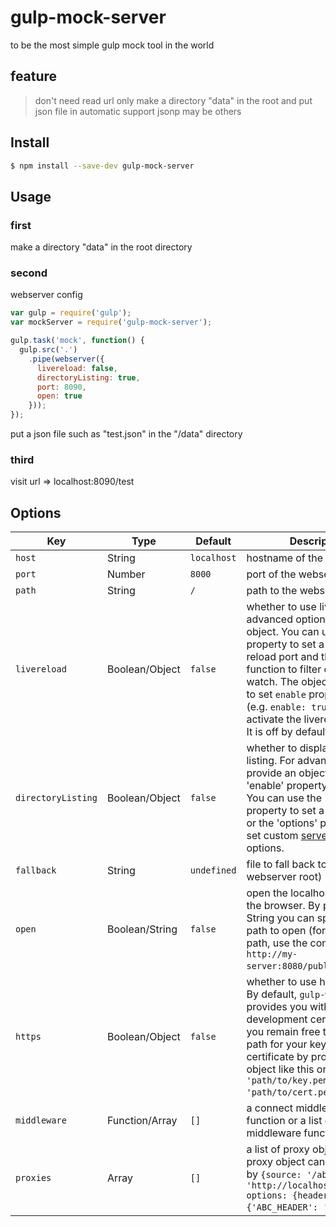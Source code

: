 # gulp-mock-server
to be the most simple gulp mock tool in the world

## feature
> don't need read url only make a directory "data" in the root and put json file in 
> automatic support jsonp
> may be others

## Install

```sh
$ npm install --save-dev gulp-mock-server
```

## Usage

### first
make a directory "data" in the root directory

### second
webserver config 

```js
var gulp = require('gulp');
var mockServer = require('gulp-mock-server');

gulp.task('mock', function() {
  gulp.src('.')
    .pipe(webserver({
      livereload: false,
      directoryListing: true,
      port: 8090,
      open: true
    }));
});
```
put a json file such as "test.json" in the "/data" directory

### third
visit url => localhost:8090/test

## Options

Key | Type | Default | Description |
--- | --- | --- | --- |
`host` | String | `localhost` | hostname of the webserver
`port` | Number | `8000` | port of the webserver
`path` | String | `/` | path to the webserver
`livereload` | Boolean/Object | `false` | whether to use livereload. For advanced options, provide an object. You can use the 'port' property to set a custom live reload port and the `filter` function to filter out files to watch. The object also needs to set `enable` property to true (e.g. `enable: true`) in order to activate the livereload mode. It is off by default.
`directoryListing` | Boolean/Object | `false` | whether to display a directory listing. For advanced options, provide an object with the 'enable' property set to true. You can use the 'path' property to set a custom path or the 'options' property to set custom [serve-index](https://github.com/expressjs/serve-index) options.
`fallback` | String | `undefined` | file to fall back to (relative to webserver root)
`open` | Boolean/String | `false` | open the localhost server in the browser. By providing a String you can specify the path to open (for complete path, use the complete url `http://my-server:8080/public/`) .
`https` | Boolean/Object | `false` | whether to use https or not. By default, `gulp-webserver` provides you with a development certificate but you remain free to specify a path for your key and certificate by providing an object like this one: `{key: 'path/to/key.pem', cert: 'path/to/cert.pem'}`.
`middleware` | Function/Array | `[]` | a connect middleware function or a list of middleware functions
`proxies` | Array | `[]`| a list of proxy objects.  Each proxy object can be specified by `{source: '/abc', target: 'http://localhost:8080/abc', options: {headers: {'ABC_HEADER': 'abc'}}}`.

